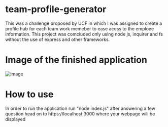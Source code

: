 # team-profile-generator

This was a challenge proposed by UCF in which I was assigned to create a profile hub for each team work memeber to ease acess to the emploee information. This project was comcluded only using node js, inquirer and fs without the use of express and other frameworks.

# Image of the finished application 

![image](https://user-images.githubusercontent.com/60278396/178816512-34fea02c-ade7-4f10-80b9-379f1cb6e5d7.png)

# How to use

In order to run the application run "node index.js" after answering a few question head on to https://localhost:3000 where your webpage will be displayed
